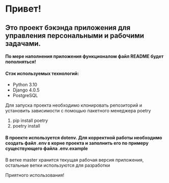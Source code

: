 # Привет!

## Это проект бэкэнда приложения для управления персональными и рабочими задачами.

#### По мере наполнения приложения функционалом файл README будет пополняться!

#### Стэк используемых технологий:

* Python 3.10
* Django 4.0.5
* PostgreSQL

Для запуска проекта необходимо клонировать репозиторий и установить зависимости с помощью пакетного менеджера poetry

1. pip install poetry
2. poetry install

#### В проекте используется dotenv. Для корректной работы необходимо создать файл .env в корне проекта и заполнить его по примеру существующего файла .env.example

В ветке master хранится текущая рабочая версия приложения, остальные ветки используются для разработки

Приятного использования!
